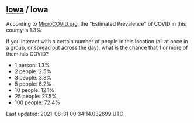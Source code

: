 
## [Iowa](/united-states/iowa) / Iowa

According to [MicroCOVID.org](http://microcovid.org),
the "Estimated Prevalence" of COVID in this county is 1.3%

If you interact with a certain number of people in this location
(all at once in a group, or spread out across the day), what is the chance that
1 or more of them has COVID?

- 1 person: 1.3%
- 2 people: 2.5%
- 3 people: 3.8%
- 5 people: 6.2%
- 10 people: 12.1%
- 25 people: 27.5%
- 100 people: 72.4%

Last updated: 2021-08-31 00:34:14.032699 UTC
